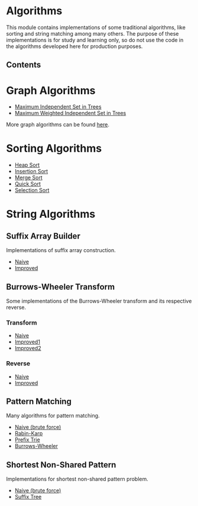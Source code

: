 # Algorithms

This module contains implementations of some traditional algorithms, like sorting and string matching among many others.
The purpose of these implementations is for study and learning only, so do not use the code
in the algorithms developed here for production purposes.

## Contents

# Graph Algorithms
- [Maximum Independent Set in Trees](./src/main/java/br/com/eventhorizon/graph/MaxIndependentSetInTree.java)
- [Maximum Weighted Independent Set in Trees](./src/main/java/br/com/eventhorizon/graph/MaxWeightedIndependentSetInTree.java)

More graph algorithms can be found [here](../Common/src/main/java/br/com/eventhorizon/common/datastructures/graphs). 

# Sorting Algorithms
- [Heap Sort](./src/main/java/br/com/eventhorizon/sorting/HeapSort.java)
- [Insertion Sort](./src/main/java/br/com/eventhorizon/sorting/InsertionSort.java)
- [Merge Sort](./src/main/java/br/com/eventhorizon/sorting/MergeSort.java)
- [Quick Sort](./src/main/java/br/com/eventhorizon/sorting/QuickSort.java)
- [Selection Sort](./src/main/java/br/com/eventhorizon/sorting/SelectionSort.java)

# String Algorithms

## Suffix Array Builder

Implementations of suffix array construction.

- [Naive](./src/main/java/br/com/eventhorizon/string/NaiveSuffixArrayBuilder.java)
- [Improved](./src/main/java/br/com/eventhorizon/string/ImprovedSuffixArrayBuilder.java)

## Burrows-Wheeler Transform

Some implementations of the Burrows-Wheeler transform and its respective reverse.

### Transform
- [Naive](./src/main/java/br/com/eventhorizon/string/bwt/NaiveBurrowsWheelerTransform.java)
- [Improved1](./src/main/java/br/com/eventhorizon/string/bwt/ImprovedBurrowsWheelerTransform1.java)
- [Improved2](./src/main/java/br/com/eventhorizon/string/bwt/ImprovedBurrowsWheelerTransform2.java)

### Reverse
- [Naive](./src/main/java/br/com/eventhorizon/string/bwt/NaiveReverseBurrowsWheelerTransform.java)
- [Improved](./src/main/java/br/com/eventhorizon/string/bwt/ImprovedReverseBurrowsWheelerTransform.java)

## Pattern Matching

Many algorithms for pattern matching.

- [Naive (brute force)](./src/main/java/br/com/eventhorizon/string/matching/NaivePatternMatcher.java)
- [Rabin-Karp](./src/main/java/br/com/eventhorizon/string/matching/RabinKarpPatternMatcher.java)
- [Prefix Trie](./src/main/java/br/com/eventhorizon/string/matching/TriePatternMatcher.java)
- [Burrows-Wheeler](./src/main/java/br/com/eventhorizon/string/matching/BurrowsWheelerTransformPatternMatcher.java)

## Shortest Non-Shared Pattern

Implementations for shortest non-shared pattern problem.

- [Naive (brute force)](./src/main/java/br/com/eventhorizon/string/matching/NaiveShortestNonSharedPattern.java)
- [Suffix Tree](./src/main/java/br/com/eventhorizon/string/matching/SuffixTreeShortestNonSharedPattern.java)
